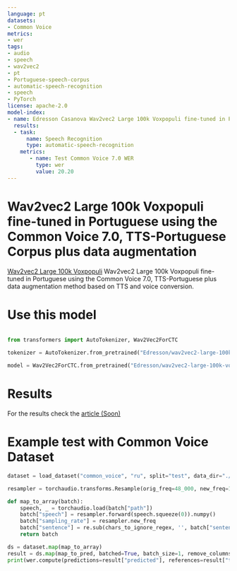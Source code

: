```yaml
---
language: pt
datasets:
- Common Voice 
metrics:
- wer
tags:
- audio
- speech
- wav2vec2
- pt
- Portuguese-speech-corpus
- automatic-speech-recognition
- speech
- PyTorch
license: apache-2.0
model-index:
- name: Edresson Casanova Wav2vec2 Large 100k Voxpopuli fine-tuned in Portuguese using the Common Voice 7.0, TTS-Portuguese Corpus plus data augmentation
  results:
  - task: 
      name: Speech Recognition
      type: automatic-speech-recognition
    metrics:
       - name: Test Common Voice 7.0 WER
         type: wer
         value: 20.20
---
```


# Wav2vec2 Large 100k Voxpopuli fine-tuned in Portuguese using the Common Voice 7.0, TTS-Portuguese Corpus plus data augmentation

[Wav2vec2 Large 100k Voxpopuli](https://huggingface.co/facebook/wav2vec2-large-100k-voxpopuli) Wav2vec2 Large 100k Voxpopuli fine-tuned in Portuguese using the Common Voice 7.0, TTS-Portuguese plus data augmentation method based on TTS and voice conversion.



# Use this model

```python

from transformers import AutoTokenizer, Wav2Vec2ForCTC
  
tokenizer = AutoTokenizer.from_pretrained("Edresson/wav2vec2-large-100k-voxpopuli-ft-Common_Voice_plus_TTS-Dataset_plus_Data_Augmentation-portuguese")

model = Wav2Vec2ForCTC.from_pretrained("Edresson/wav2vec2-large-100k-voxpopuli-ft-Common_Voice_plus_TTS-Dataset_plus_Data_Augmentation-portuguese")
```
# Results
For the results check the [article (Soon)]()

# Example test with Common Voice Dataset


```python
dataset = load_dataset("common_voice", "ru", split="test", data_dir="./cv-corpus-7.0-2021-07-21")

resampler = torchaudio.transforms.Resample(orig_freq=48_000, new_freq=16_000)

def map_to_array(batch):
    speech, _ = torchaudio.load(batch["path"])
    batch["speech"] = resampler.forward(speech.squeeze(0)).numpy()
    batch["sampling_rate"] = resampler.new_freq
    batch["sentence"] = re.sub(chars_to_ignore_regex, '', batch["sentence"]).lower().replace("â€™", "'")
    return batch
```

```python
ds = dataset.map(map_to_array)
result = ds.map(map_to_pred, batched=True, batch_size=1, remove_columns=list(ds.features.keys()))
print(wer.compute(predictions=result["predicted"], references=result["target"]))
```

